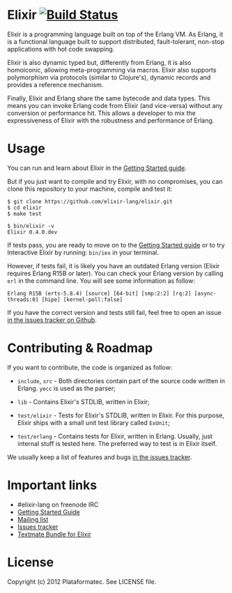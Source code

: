 # Elixir [![Build Status](https://secure.travis-ci.org/elixir-lang/elixir.png "Build Status")](http://travis-ci.org/josevalim/elixir)

Elixir is a programming language built on top of the Erlang VM. As Erlang, it is a functional language built to support distributed, fault-tolerant, non-stop applications with hot code swapping.

Elixir is also dynamic typed but, differently from Erlang, it is also homoiconic, allowing meta-programming via macros. Elixir also supports polymorphism via protocols (similar to Clojure's), dynamic records and provides a reference mechanism.

Finally, Elixir and Erlang share the same bytecode and data types. This means you can invoke Erlang code from Elixir (and vice-versa) without any conversion or performance hit. This allows a developer to mix the expressiveness of Elixir with the robustness and performance of Erlang.

# Usage

You can run and learn about Elixir in the [Getting Started guide](http://elixir-lang.org/getting_started/1.html).

But if you just want to compile and try Elixir, with no compromises, you can clone this repository to your machine, compile and test it:

    $ git clone https://github.com/elixir-lang/elixir.git
    $ cd elixir
    $ make test

    $ bin/elixir -v
    Elixir 0.4.0.dev

If tests pass, you are ready to move on to the [Getting Started guide](http://elixir-lang.org/getting_started/1.html) or to try Interactive Elixir by running: `bin/iex` in your terminal.

However, if tests fail, it is likely you have an outdated Erlang version (Elixir requires Erlang R15B or later). You can check your Erlang version by calling `erl` in the command line. You will see some information as follow:

    Erlang R15B (erts-5.8.4) [source] [64-bit] [smp:2:2] [rq:2] [async-threads:0] [hipe] [kernel-poll:false]

If you have the correct version and tests still fail, feel free to open an issue [in the issues tracker on Github](https://github.com/elixir-lang/elixir/issues).

# Contributing & Roadmap

If you want to contribute, the code is organized as follow:

* `include`, `src` - Both directories contain part of the source code written in Erlang. `yecc` is used as the parser;

* `lib` - Contains Elixir's STDLIB, written in Elixir;

* `test/elixir` - Tests for Elixir's STDLIB, written in Elixir. For this purpose, Elixir ships with a small unit test library called `ExUnit`;

* `test/erlang` - Contains tests for Elixir, written in Erlang. Usually, just internal stuff is tested here. The preferred way to test is in Elixir itself.

We usually keep a list of features and bugs [in the issues tracker](https://github.com/elixir-lang/elixir/issues).

# Important links

* #elixir-lang on freenode IRC
* [Getting Started Guide](https://github.com/elixir-lang/elixir/blob/master/docs/0_index.md)
* [Mailing list](http://groups.google.com/group/elixir-lang-core)
* [Issues tracker](https://github.com/elixir-lang/elixir/issues)
* [Textmate Bundle for Elixir](https://github.com/elixir-lang/elixir-tmbundle)

# License

Copyright (c) 2012 Plataformatec. See LICENSE file.